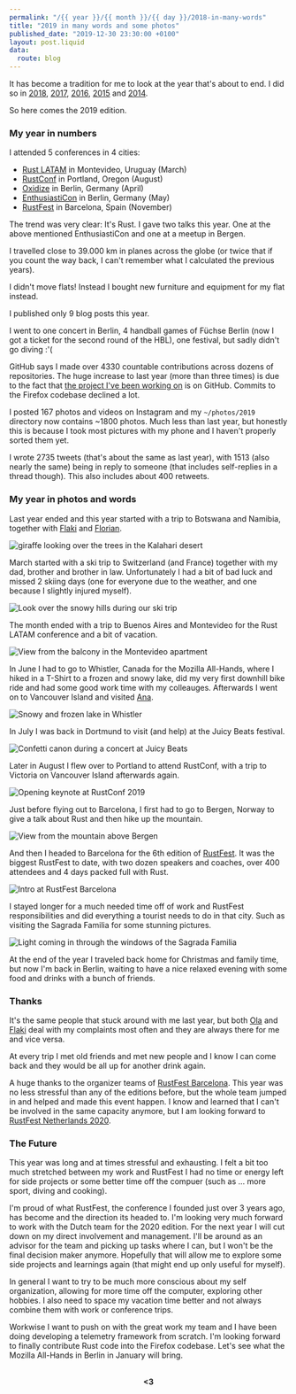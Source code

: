 ```yaml
---
permalink: "/{{ year }}/{{ month }}/{{ day }}/2018-in-many-words"
title: "2019 in many words and some photos"
published_date: "2019-12-30 23:30:00 +0100"
layout: post.liquid
data:
  route: blog
---
```

It has become a tradition for me to look at the year that's about to end.
I did so in [2018](/2018/12/27/2018-in-many-words/), [2017](/2017/12/31/2017-in-many-words/), [2016](/2016/12/31/2016-in-many-words/), [2015](/2015/12/31/2015-in-many-words/) and [2014](/2014/12/29/2014-in-many-words/).

So here comes the 2019 edition.

### My year in numbers

I attended 5 conferences in 4 cities:

* [Rust LATAM](https://rustlatam.org/) in Montevideo, Uruguay (March)
* [RustConf](https://rustconf.com/) in Portland, Oregon (August)
* [Oxidize](https://oxidizeconf.com/) in Berlin, Germany (April)
* [EnthusiastiCon](https://www.enthusiasticon.de/) in Berlin, Germany (May)
* [RustFest](https://barcelona.rustfest.eu/) in Barcelona, Spain (November)

The trend was very clear: It's Rust.
I gave two talks this year. One at the above mentioned EnthusiastiCon and one at a meetup in Bergen.

I travelled close to 39.000 km in planes across the globe (or twice that if you count the way back, I can't remember what I calculated the previous years).

I didn't move flats! Instead I bought new furniture and equipment for my flat instead.

I published only 9 blog posts this year.

I went to one concert in Berlin, 4 handball games of Füchse Berlin (now I got a ticket for the second round of the HBL), one festival, but sadly didn't go diving :'(

GitHub says I made over 4330 countable contributions across dozens of repositories.
The huge increase to last year (more than three times) is due to the fact that [the project I've been working on](/2019/10/24/this-week-in-glean/) is on GitHub.
Commits to the Firefox codebase declined a lot.

I posted 167 photos and videos on Instagram and my `~/photos/2019` directory now contains ~1800 photos.
Much less than last year, but honestly this is because I took most pictures with my phone and I haven't properly sorted them yet.

I wrote 2735 tweets (that's about the same as last year), with 1513 (also nearly the same) being in reply to someone (that includes self-replies in a thread though).
This also includes about 400 retweets.

### My year in photos and words

Last year ended and this year started with a trip to Botswana and Namibia, together with [Flaki](https://twitter.com/slsoftworks) and [Florian](https://twitter.com/Argorakk).

![giraffe looking over the trees in the Kalahari desert](https://tmp.fnordig.de/blog/2019/kalahari-giraffe.jpg)

March started with a ski trip to Switzerland (and France) together with my dad, brother and brother in law.
Unfortunately I had a bit of bad luck and missed 2 skiing days (one for everyone due to the weather, and one because I slightly injured myself).

![Look over the snowy hills during our ski trip](https://tmp.fnordig.de/blog/2019/skiurlaub.jpg)

The month ended with a trip to Buenos Aires and Montevideo for the Rust LATAM conference and a bit of vacation.

![View from the balcony in the Montevideo apartment](https://tmp.fnordig.de/blog/2019/montevideo.jpg)

In June I had to go to Whistler, Canada for the Mozilla All-Hands, where I hiked in a T-Shirt to a frozen and snowy lake,
did my very first downhill bike ride and had some good work time with my colleauges.
Afterwards I went on to Vancouver Island and visited [Ana](https://twitter.com/a_hoverbear).

![Snowy and frozen lake in Whistler](https://tmp.fnordig.de/blog/2019/snowy-lake.jpg)

In July I was back in Dortmund to visit (and help) at the Juicy Beats festival.

![Confetti canon during a concert at Juicy Beats](https://tmp.fnordig.de/blog/2019/jb-konfetti-kanone.jpg)

Later in August I flew over to Portland to attend RustConf, with a trip to Victoria on Vancouver Island afterwards again.

![Opening keynote at RustConf 2019](https://tmp.fnordig.de/blog/2019/rustconf-keynote.jpg)

Just before flying out to Barcelona, I first had to go to Bergen, Norway to give a talk about Rust and then hike up the mountain.

![View from the mountain above Bergen](https://tmp.fnordig.de/blog/2019/bergen-mountainview.jpg)

And then I headed to Barcelona for the 6th edition of [RustFest](https://tmp.fnordig.de/blog/2019/bergen-mountainview.jpg).
It was the biggest RustFest to date, with two dozen speakers and coaches, over 400 attendees and 4 days packed full with Rust.

![Intro at RustFest Barcelona](https://tmp.fnordig.de/blog/2019/rustfest-opening.jpg)

I stayed longer for a much needed time off of work and RustFest responsibilities and did everything a tourist needs to do in that city.
Such as visiting the Sagrada Familia for some stunning pictures.

![Light coming in through the windows of the Sagrada Familia](https://tmp.fnordig.de/blog/2019/sagrada-familia-lichtspiel.jpg)

At the end of the year I traveled back home for Christmas and family time, but now I'm back in Berlin,
waiting to have a nice relaxed evening with some food and drinks with a bunch of friends.

### Thanks

It's the same people that stuck around with me last year,
but both [Ola](https://twitter.com/misprintedtype) and [Flaki](https://twitter.com/slsoftworks) deal with my complaints most often
and they are always there for me and vice versa.

At every trip I met old friends and met new people and I know I can come back and they would be all up for another drink again.

A huge thanks to the organizer teams of [RustFest Barcelona](https://barcelona.rustfest.eu/about/).
This year was no less stressful than any of the editions before, but the whole team jumped in and helped and made this event happen.
I know and learned that I can't be involved in the same capacity anymore, but I am looking forward to [RustFest Netherlands 2020](https://netherlands.rustfest.eu/).


### The Future

This year was long and at times stressful and exhausting.
I felt a bit too much stretched between my work and RustFest
I had no time or energy left for side projects or some better time off the compuer (such as ... more sport, diving and cooking).

I'm proud of what RustFest, the conference I founded just over 3 years ago, has become and the direction its headed to.
I'm looking very much forward to work with the Dutch team for the 2020 edition.
For the next year I will cut down on my direct involvement and management.
I'll be around as an advisor for the team and picking up tasks where I can, but I won't be the final decision maker anymore.
Hopefully that will allow me to explore some side projects and learnings again (that might end up only useful for myself).

In general I want to try to be much more conscious about my self organization, allowing for more time off the computer, exploring other hobbies.
I also need to space my vacation time better and not always combine them with work or conference trips.

Workwise I want to push on with the great work my team and I have been doing developing a telemetry framework from scratch.
I'm looking forward to finally contribute Rust code into the Firefox codebase.
Let's see what the Mozilla All-Hands in Berlin in January will bring.

<br>
<div style="text-align:center">
<strong>&lt;3</strong>
</div>
